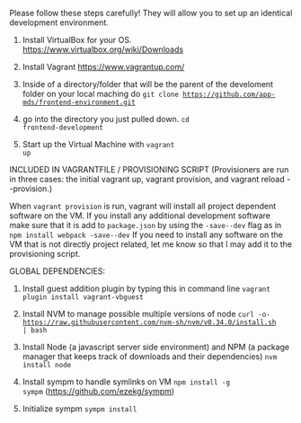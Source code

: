 Please follow these steps carefully! They will allow you to set up an identical development environment.

1. Install VirtualBox for your OS. https://www.virtualbox.org/wiki/Downloads

2. Install Vagrant https://www.vagrantup.com/

3. Inside of a directory/folder that will be the parent of the develoment folder on your local maching do <code>git clone https://github.com/app-mds/frontend-environment.git</code>

4. go into the directory you just pulled down. <code>cd frontend-development</code>

5. Start up the Virtual Machine with <code>vagrant up</code>


INCLUDED IN VAGRANTFILE / PROVISIONING SCRIPT
(Provisioners are run in three cases: the initial vagrant up, vagrant provision, and vagrant reload --provision.)

When <code>vagrant provision</code> is run, vagrant will install all project dependent software on the VM. If you install any additional development software make sure that it is add to <code>package.json</code> by using the <code>-save--dev</code> flag as in <code>npm install webpack -save--dev</code> If you need to install any software on the VM that is not directly project related, let me know so that I may add it to the provisioning script.

GLOBAL DEPENDENCIES:

1. Install guest addition plugin by typing this in command line <code>vagrant plugin install vagrant-vbguest</code>

2. Install NVM to manage possible multiple versions of node <code>curl -o- https://raw.githubusercontent.com/nvm-sh/nvm/v0.34.0/install.sh | bash</code>

3. Install Node (a javascript server side environment) and NPM (a package manager that keeps track of downloads and their dependencies) <code>nvm install node</code>

4. Install sympm to handle symlinks on VM <code>npm install -g sympm</code> (https://github.com/ezekg/sympm)

5. Initialize sympm <code>sympm install</code>





